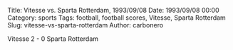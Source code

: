 Title: Vitesse vs. Sparta Rotterdam, 1993/09/08
Date: 1993/09/08 00:00
Category: sports
Tags: football, football scores, Vitesse, Sparta Rotterdam
Slug: vitesse-vs-sparta-rotterdam
Author: carbonero


Vitesse 2 - 0 Sparta Rotterdam
